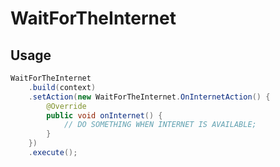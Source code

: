 WaitForTheInternet
==================

Usage
-----

```java
WaitForTheInternet
	.build(context)
    .setAction(new WaitForTheInternet.OnInternetAction() {
        @Override
        public void onInternet() {
            // DO SOMETHING WHEN INTERNET IS AVAILABLE;
        }
    })
    .execute();
```
